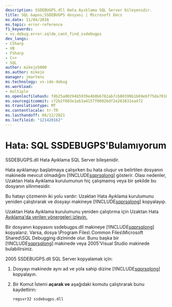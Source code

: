 ```yaml
---
description: SSDEBUGPS.dll Hata Ayıklama SQL Server bileşenidir.
title: SQL &apos;SSDEBUGPS dosyası | Microsoft Docs
ms.date: 11/04/2016
ms.topic: error-reference
f1_keywords:
- vs.debug.error.sqlde_cant_find_ssdebugps
dev_langs:
- CSharp
- VB
- FSharp
- C++
- SQL
author: mikejo5000
ms.author: mikejo
manager: jmartens
ms.technology: vs-ide-debug
ms.workload:
- multiple
ms.openlocfilehash: fdb25a00294b5939e4b0b6782ab7cb80399b1b69ebf75da7010f2a0ecca9d60e
ms.sourcegitcommit: c72b2f603e1eb3a4157f00926df2e263831ea472
ms.translationtype: MT
ms.contentlocale: tr-TR
ms.lasthandoff: 08/12/2021
ms.locfileid: "121420162"
---
```

# <a name="error-sql-can39t-find-ssdebugps"></a>Hata: SQL SSDEBUGPS&#39;Bulamıyorum

SSDEBUGPS.dll Hata Ayıklama SQL Server bileşenidir.

Hata ayıklamayı başlatmaya çalışırken bu hata oluşur ve belirtilen dosyanın makinede mevcut olmadığını [!INCLUDE[sqprsqlong](../debugger/includes/sqprsqlong_md.md)] gösterir. Olası nedenler, Uzaktan Hata Ayıklama kurulumunun hiç çalışmamış veya bir şekilde bu dosyanın silinmesidir.

Bu hatayı çözmenin iki yolu vardır: Uzaktan Hata Ayıklama kurulumunu yeniden çalıştırarak ve dosyayı makineye [!INCLUDE[sqprsqlong](../debugger/includes/sqprsqlong_md.md)] kopyalayıp.

Uzaktan Hata Ayıklama kurulumunu yeniden çalıştırma için Uzaktan Hata [Ayıklama'da verilen yönergeleri izleyin.](../debugger/remote-debugging.md)

Bir dosyanın kopyasını ssdebugps.dll makineye [!INCLUDE[sqprsqlong](../debugger/includes/sqprsqlong_md.md)] kopyalarız. Varsa, dosya \Program Files\ Common Files\Microsoft Shared\SQL Debugging dizininde olur. Bunu başka bir [!INCLUDE[sqprsqlong](../debugger/includes/sqprsqlong_md.md)] makinede veya 2005'Visual Studio makinede bulabilirsiniz.

2005 SSDEBUGPS.dll SQL Server kopyalamak için:

1. Dosyayı makinede aynı ad ve yola sahip dizine [!INCLUDE[sqprsqlong](../debugger/includes/sqprsqlong_md.md)] kopyalayın.

2. Bir Komut İstemi **açarak ve** aşağıdaki komutu çalıştırarak bunu kaydettirin:

    ```cmd
    regsvr32 ssdebugps.dll
    ```
